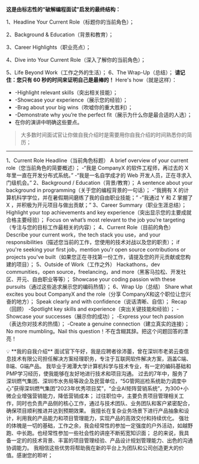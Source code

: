 **这是由标志性的“破解编程面试”启发的最终结构：**

1、Headline Your Current Role（标题你的当前角色）；

2、Background & Education（背景和教育）；

3、Career Highlights（职业亮点）；

4、Dive into Your Current Role（深入了解你的当前角色）；

5、Life Beyond Work（工作之外的生活）；
6、The Wrap-Up（总结）；
**请记住：您只有 60 秒的时间来证明自己是最棒的！**
Here's how（就是这样）：
- -Highlight relevant skills（突出相关技能）；
- -Showcase your experience（展示您的经验）；
- -Brag about your big wins（吹嘘你的重大胜利）；
- -Demonstrate why you’re the perfect fit（展示为什么你是最合适的人选）；
- 在你的演讲中明确这些要点。
> 大多数时间面试官让你做自我介绍时是需要用你自我介绍的时间熟悉你的简历；
> 
---
1、Current Role Headline（当前角色标题）
A brief overview of your current role（您当前角色的简要概述）；
-“我是 CompanyX 的软件工程师，再过去的 X 年里一直在开发分布式系统。”
-“我是一名自学成才的 Web 开发人员，正在寻求入门级机会。”
2、Background / Education（背景/教育）；
A sentence about your background in programming（关于您的编程背景的一句话）；
-“我拥有 X 的计算机科学学位，并在暑假期间磨练了我的自由职业技能；”
-“我通过 Y 和 Z 掌握了 X ，并积极为开元项目与做出贡献；”
3、Career Summary（职业生涯总结）；
Highlight your top achievements and key experience（突出显示您的主要成就合格主要经验）；
Focus on what’s most relevant to the job you’re targeting（专注与您的目标工作最相关的内容）；
4、Current Role（目前的角色）
Describe your current work，the tech stack you use，and your responsibilities（描述您当前的工作，您使用的技术对战以及您的职责）；
if you're seeking your first job，mention you'r open source contributions or projects you've built（如果您正在寻找第一份工作，请提及您的开元贡献或您构建的项目）；
5、Outside of Work（工作之外）
Hackathons，dev communities，open source，freelancing，and more（黑客马拉松、开发社区、开元、自由职业等等）；
Showcase your coding passion with these pursuits（通过这些追求展示您的编码热情）；
6、Wrap Up（总结）
Share what excites you bout CompanyX and the role（分享 CompanyX和这个职位让您兴奋的地方）；
Speak clearly and with confidence（说话清晰、自信）；
Recap（回顾）
-Spotlight key skills and experience（突出关键技能和经验）；
-Showcase your successes（展示你的成功）；
-Express your tech passion（表达你对技术的热情）；
-Create a genuine connection（建立真实的连接）；
No more mumbling。Nail this question！不在含糊其辞。把这个问题回答的漂亮！
<aside>
💡 **我的自我介绍**
面试官下午好，我是应聘者徐沛蕾，曾在深圳市老弟云查信息技术有限公司担任解决方案经理职务，专注于互联网软件解决方案，涵盖C端、B端、G端产品。
我毕业于湘潭大学计算机科学与技术专业，有一定的编码基础和PMP学习经历，使我能够在友好地进行技术和项目沟通。
过去的7年中，服务了深圳燃气集团、深圳市水务局等政企及民营单位，“5G管网巡检系统助力调度中心”获得深圳燃气集团“2023年优秀项目奖”，“企业AI矩阵营销系统”，为300+小微企业增强营销能力，降低营销成本；
过往职位中，主要负责项目管理相关工作，同时也负责产品侧的核心工作，通过与技术团队、业务团队和客户紧密配合，确保项目顺利推进并达到预期效果。
我擅长在复杂业务场景下进行产品抽象和设计，利用我的产品能力和项目管理能力，实现产品的高效交付和持续优化。
强壮的体魄是一切的基础，工作之余，我会经常性的参加一定强度的户外活动，如越野跑、中长跑。也经常性参加一些社会性的讲座不断拓宽知识面；
总的来说，我具备一定的的技术背景、丰富的项目管理经验、产品设计规划管理能力、出色的沟通协调能力。
我相信这些优势将帮助我在新的平台上为团队和公司创造更大的价值。感谢您的聆听；
</aside>
